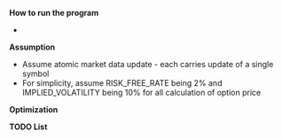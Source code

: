 **How to run the program**

*

**Assumption**

* Assume atomic market data update - each carries update of a single symbol
* For simplicity, assume RISK_FREE_RATE being 2% and IMPLIED_VOLATILITY being 10% for all calculation of option price

**Optimization**


**TODO List**